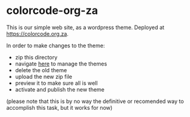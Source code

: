 # colorcode-org-za
This is our simple web site, as a wordpress theme. Deployed at https://colorcode.org.za.

In order to make changes to the theme:
- zip this directory
- navigate [here](https://colorcode.org.za/wp-admin/theme-install.php?browse=featured) to manage the themes
- delete the old theme
- upload the new zip file
- preview it to make sure all is well
- activate and publish the new theme

(please note that this is by no way the definitive or recomended way to accomplish this task, but it works for now)
